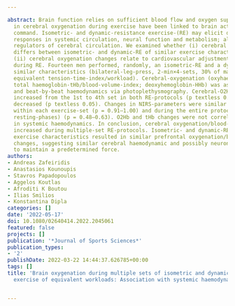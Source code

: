 ---
abstract: Brain function relies on sufficient blood flow and oxygen supply. Changes
  in cerebral oxygenation during exercise have been linked to brain activity and central
  command. Isometric- and dynamic-resistance exercise-(RE) may elicit differential
  responses in systemic circulation, neural function and metabolism; all important
  regulators of cerebral circulation. We examined whether (i) cerebral oxygenation
  differs between isometric- and dynamic-RE of similar exercise characteristics and
  (ii) cerebral oxygenation changes relate to cardiovascular adjustments occurring
  during RE. Fourteen men performed, randomly, an isometric-RE and a dynamic-RE of
  similar characteristics (bilateral-leg-press, 2-min×4-sets, 30% of maximal-voluntary-contraction,
  equivalent tension-time-index/workload). Cerebral-oxygenation (oxyhaemoglobin-O2Hb;
  total haemoglobin-tHb/blood-volume-index; deoxyhemoglobin-HHb) was assessed by NIRS
  and beat-by-beat haemodynamics via photoplethysmography. Cerebral-O2Hb and tHb progressively
  increased from the 1st to 4th set in both RE-protocols (p textless 0.05); HHb slightly
  decreased (p textless 0.05). Changes in NIRS-parameters were similar between RE-protocols
  within each exercise-set (p = 0.91–1.00) and during the entire protocol (including
  resting-phases) (p = 0.48–0.63). O2Hb and tHb changes were not correlated with changes
  in systemic haemodynamics. In conclusion, cerebral oxygenation/blood-volume steadily
  increased during multiple-set RE-protocols. Isometric- and dynamic-RE of matched
  exercise characteristics resulted in similar prefrontal oxygenation/blood volume
  changes, suggesting similar cerebral haemodynamic and possibly neuronal responses
  to maintain a predetermined force.
authors:
- Andreas Zafeiridis
- Anastasios Kounoupis
- Stavros Papadopoulos
- Aggelos Koutlas
- Afroditi K Boutou
- Ilias Smilios
- Konstantina Dipla
categories: []
date: '2022-05-17'
doi: 10.1080/02640414.2022.2045061
featured: false
projects: []
publication: '*Journal of Sports Sciences*'
publication_types:
- '2'
publishDate: 2022-03-22 14:44:37.626785+00:00
tags: []
title: 'Brain oxygenation during multiple sets of isometric and dynamic resistance
  exercise of equivalent workloads: Association with systemic haemodynamics'

---

